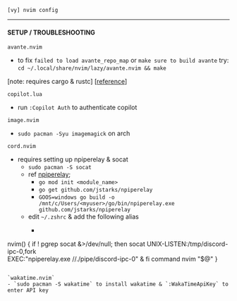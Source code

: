 `[vy] nvim config`

---

#### SETUP / TROUBLESHOOTING

`avante.nvim`
- to fix `failed to load avante_repo_map` or `make sure to build avante` try:
    `cd ~/.local/share/nvim/lazy/avante.nvim && make`

[note: requires cargo & rustc]
[[reference](https://github.com/yetone/avante.nvim/issues/612#issuecomment-2375729928)]


`copilot.lua`
- run `:Copilot Auth` to authenticate copilot


`image.nvim`
- `sudo pacman -Syu imagemagick` on arch

`cord.nvim`
- requires setting up npiperelay & socat
    - `sudo pacman -S socat`
    - ref [npiperelay](https://github.com/jstarks/npiperelay/);
        - `go mod init <module_name>`
        - `go get github.com/jstarks/npiperelay`
        - `GOOS=windows go build -o /mnt/c/Users/<myuser>/go/bin/npiperelay.exe github.com/jstarks/npiperelay`
    - edit `~/.zshrc` & add the following alias
        - ```bash
nvim() {
    if ! pgrep socat &>/dev/null; then
        socat UNIX-LISTEN:/tmp/discord-ipc-0,fork \
          EXEC:"npiperelay.exe //./pipe/discord-ipc-0" &
    fi
    command nvim "$@"
}
```

`wakatime.nvim`
- `sudo pacman -S wakatime` to install wakatime & `:WakaTimeApiKey` to enter API key

